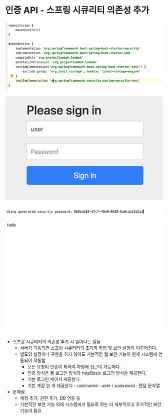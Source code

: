 # 인증 API - 스프링 시큐리티 의존성 추가

![&#xC2A4;&#xD504;&#xB9C1; &#xC2DC;&#xD050;&#xB9AC;&#xD2F0; &#xC758;&#xC874;&#xC131; &#xCD94;&#xAC00;](../../../../../.gitbook/assets/2020-09-15-8.35.48.png)

![&#xC11C;&#xBC84; &#xC2E4;&#xD589; &#xC2DC; &#xB85C;&#xADF8;&#xC778; &#xD398;&#xC774;&#xC9C0;&#xAC00; &#xB098;&#xC628;&#xB2E4;.](../../../../../.gitbook/assets/2020-09-15-8.36.08.png)

![&#xC11C;&#xBC84; &#xB2E8;&#xC5D0;&#xC11C; &#xC8FC;&#xB294; &#xC554;&#xD638;&#xB85C; user/ &#xD574;&#xB2F9; &#xD328;&#xC2A4;&#xB97C; &#xC801;&#xC5B4;&#xC11C; &#xB85C;&#xADF8;&#xC778;&#xC744; &#xD55C;&#xB2E4;.](../../../../../.gitbook/assets/2020-09-15-8.36.03%20%281%29.png)

![&#xB85C;&#xADF8;&#xC778; &#xD654;&#xBA74;](../../../../../.gitbook/assets/2020-09-15-8.36.25.png)

* 스프링 시큐리티의 의존성 추가 시 일어나는 일들
  * 서버가 기동되면 스프링 시큐리티의 초기화 작업 및 보안 설정이 이루어진다.
  * 별도의 설정이나 구현을 하지 않아도 기본적인 웹 보안 기능이 현재 시스템에 연동되어 작동함
    * 모든 요청이 인증이 되어야 자원에 접근이 가능하다.
    * 인증 방식은 폼 로그인 방식과 httpBasic 로그인 방식을 제공한다.
    * 기본 로그인 페이지 제공한다.
    * 기본 계정 한 개 제공한다 - username : user / password : 랜덤 문자열
* 문제점
  * 계정 추가, 권한 추가, DB 연동 등
  * 기본적인 보안 기능 외에 시스템에서 필요로 하는 더 세부적이고 추가적인 보안기능이 필요

